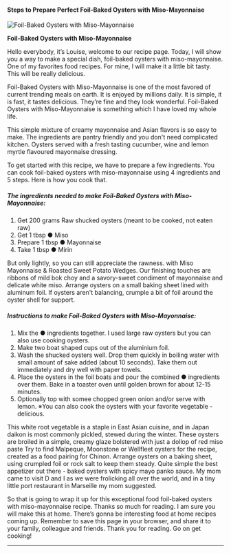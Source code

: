             

#### Steps to Prepare Perfect Foil-Baked Oysters with Miso-Mayonnaise

![Foil-Baked Oysters with Miso-Mayonnaise](https://img-global.cpcdn.com/recipes/6148600816992256/751x532cq70/foil-baked-oysters-with-miso-mayonnaise-recipe-main-photo.jpg)

**Foil-Baked Oysters with Miso-Mayonnaise**

Hello everybody, it’s Louise, welcome to our recipe page. Today, I will show you a way to make a special dish, foil-baked oysters with miso-mayonnaise. One of my favorites food recipes. For mine, I will make it a little bit tasty. This will be really delicious.

Foil-Baked Oysters with Miso-Mayonnaise is one of the most favored of current trending meals on earth. It is enjoyed by millions daily. It is simple, it is fast, it tastes delicious. They’re fine and they look wonderful. Foil-Baked Oysters with Miso-Mayonnaise is something which I have loved my whole life.

This simple mixture of creamy mayonnaise and Asian flavors is so easy to make. The ingredients are pantry friendly and you don't need complicated kitchen. Oysters served with a fresh tasting cucumber, wine and lemon myrtle flavoured mayonnaise dressing.

To get started with this recipe, we have to prepare a few ingredients. You can cook foil-baked oysters with miso-mayonnaise using 4 ingredients and 5 steps. Here is how you cook that.

##### The ingredients needed to make Foil-Baked Oysters with Miso-Mayonnaise:

1.  Get 200 grams Raw shucked oysters (meant to be cooked, not eaten raw)
2.  Get 1 tbsp ● Miso
3.  Prepare 1 tbsp ● Mayonnaise
4.  Take 1 tbsp ● Mirin

But only lightly, so you can still appreciate the rawness. with Miso Mayonnaise & Roasted Sweet Potato Wedges. Our finishing touches are ribbons of mild bok choy and a savory-sweet condiment of mayonnaise and delicate white miso. Arrange oysters on a small baking sheet lined with aluminum foil. If oysters aren't balancing, crumple a bit of foil around the oyster shell for support.

##### Instructions to make Foil-Baked Oysters with Miso-Mayonnaise:

1.  Mix the ● ingredients together. I used large raw oysters but you can also use cooking oysters.
2.  Make two boat shaped cups out of the aluminium foil.
3.  Wash the shucked oysters well. Drop them quickly in boiling water with small amount of sake added (about 10 seconds). Take them out immediately and dry well with paper towels.
4.  Place the oysters in the foil boats and pour the combined ● ingredients over them. Bake in a toaster oven until golden brown for about 12-15 minutes.
5.  Optionally top with somee chopped green onion and/or serve with lemon. ※You can also cook the oysters with your favorite vegetable - delicious.

This white root vegetable is a staple in East Asian cuisine, and in Japan daikon is most commonly pickled, stewed during the winter. These oysters are broiled in a simple, creamy glaze bolstered with just a dollop of red miso paste Try to find Malpeque, Moonstone or Wellfleet oysters for the recipe, created as a food pairing for Chinon. Arrange oysters on a baking sheet, using crumpled foil or rock salt to keep them steady. Quite simple the best appetizer out there - baked oysters with spicy mayo panko sauce. My mom came to visit D and I as we were frolicking all over the world, and in a tiny little port restaurant in Marseille my mom suggested.

So that is going to wrap it up for this exceptional food foil-baked oysters with miso-mayonnaise recipe. Thanks so much for reading. I am sure you will make this at home. There’s gonna be interesting food at home recipes coming up. Remember to save this page in your browser, and share it to your family, colleague and friends. Thank you for reading. Go on get cooking!

* * *
